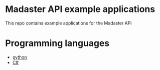 # Madaster API example applications
This repo contains example applications for the Madaster API

# Programming languages
- [python](https://github.com/Madaster/examples/tree/master/python3)
- [C#](https://github.com/Madaster/examples/tree/master/csharp)
